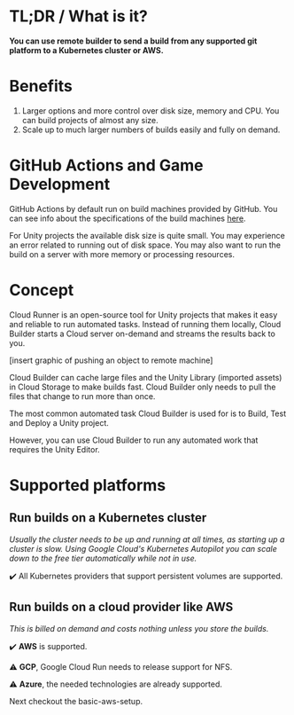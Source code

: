 # TL;DR / What is it?

**You can use remote builder to send a build from any supported git platform to a Kubernetes cluster or AWS.**

# Benefits

1. Larger options and more control over disk size, memory and CPU. You can build projects of almost any size.
2. Scale up to much larger numbers of builds easily and fully on demand.

# GitHub Actions and Game Development

GitHub Actions by default run on build machines provided by GitHub. You can see info about the specifications of the build machines [here](https://docs.github.com/en/actions/using-github-hosted-runners/about-github-hosted-runners).

For Unity projects the available disk size is quite small. You may experience an error related to running out of disk space. You may also want to run the build on a server with more memory or processing resources.

# Concept

Cloud Runner is an open-source tool for Unity projects that makes it easy and reliable to run automated tasks. Instead of running them locally, Cloud Builder starts a Cloud server on-demand and streams the results back to you.

[insert graphic of pushing an object to remote machine]

Cloud Builder can cache large files and the Unity Library (imported assets) in Cloud Storage to make builds fast. Cloud Builder only needs to pull the files that change to run more than once.

The most common automated task Cloud Builder is used for is to Build, Test and Deploy a Unity project.

However, you can use Cloud Builder to run any automated work that requires the Unity Editor.

# Supported platforms

## Run builds on a Kubernetes cluster

_Usually the cluster needs to be up and running at all times, as starting up a cluster is slow. Using Google Cloud's Kubernetes Autopilot you can scale down to the free tier automatically while not in use._

✔️ All Kubernetes providers that support persistent volumes are supported.

## Run builds on a cloud provider like AWS

_This is billed on demand and costs nothing unless you store the builds._

✔️ **AWS** is supported.

⚠ **GCP**, Google Cloud Run needs to release support for NFS.

⚠ **Azure**, the needed technologies are already supported.

Next checkout the basic-aws-setup.
